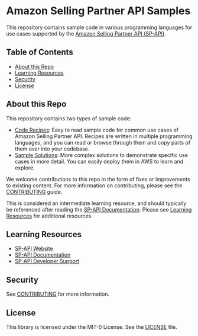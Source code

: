 # Amazon Selling Partner API Samples

This repository contains sample code in various programming languages for use cases supported by the [Amazon Selling Partner API (SP-API)](https://developer-docs.amazon.com/sp-api/).

## Table of Contents
- [About this Repo ](#about-this-repo)
- [Learning Resources ](#learning-resources)
- [Security ](#security)
- [License ](#license)

## About this Repo
This repository contains two types of sample code:
- [Code Recipes](code-recipes): Easy to read sample code for common use cases of Amazon Selling Partner API. Recipes are written in multiple programming languages, and you can read or browse through them and copy parts of them over into your codebase.
- [Sample Solutions](use-cases): More complex solutions to demonstrate specific use cases in more detail. You can easily deploy them in AWS to learn and explore.

We welcome contributions to this repo in the form of fixes or improvements to existing content. For more information on contributing, please see the [CONTRIBUTING](CONTRIBUTING.md) guide.

This is considered an intermediate learning resource, and should typically be referenced after reading the [SP-API Documentation](https://developer-docs.amazon.com/sp-api). Please see [Learning Resources](#learning-resources) for additional resources.

## Learning Resources
* [SP-API Website](https://developer.amazonservices.com)
* [SP-API Documentation](https://developer-docs.amazon.com/sp-api)
* [SP-API Developer Support](https://developer.amazonservices.com/support)

## Security

See [CONTRIBUTING](CONTRIBUTING.md) for more information.

## License

This library is licensed under the MIT-0 License. See the [LICENSE](LICENSE) file.

